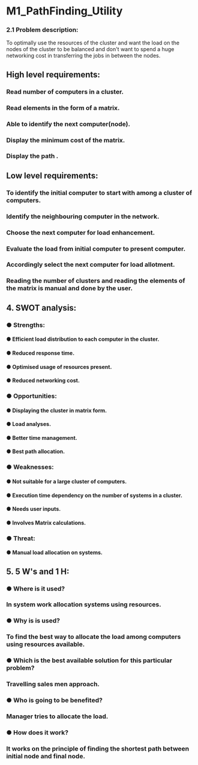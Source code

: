 # M1_PathFinding_Utility
### 2.1                Problem description:
To optimally use the resources of the cluster and want the load on the nodes of the cluster to be balanced and don't want to spend a huge networking cost in transferring the jobs in between the nodes.
## High level requirements:
###	Read number of computers in a cluster.
###	Read elements in the form of a matrix.
###	Able to identify the next computer(node).
###	Display the minimum cost of the matrix.
###	Display the path .
## Low level requirements:
###	To identify the initial computer to start with among a cluster of computers.
###	Identify the neighbouring computer in the network.
###	Choose the next computer for load enhancement.
###	Evaluate the load from initial computer to present computer.
###	Accordingly select the next computer for load allotment.
###	Reading the number of clusters and reading the elements of the matrix is manual and done by the user.

## 4.  SWOT analysis:
### ●	Strengths:
#### ●	Efficient load distribution to each computer in the cluster.
#### ●	Reduced response time.
#### ●	Optimised usage of resources present.
#### ●	Reduced networking cost.

### ●	Opportunities:
#### ●	 Displaying the cluster in matrix form.
#### ●	    Load analyses.
#### ●	Better time management.
#### ●	Best path allocation.

### ●	     Weaknesses:
#### ●	 Not suitable for a large cluster of computers.
#### ●	 Execution time dependency on the number of systems in a cluster.
#### ●	Needs user inputs.
#### ●	Involves Matrix calculations.

### ●	    Threat:
#### ●	Manual load allocation on systems.

## 5.  5 W's and 1 H:
### ●	Where is it used?
### In system work allocation systems using resources.
### ● Why is is used?
### To find the best way to allocate the load among computers using resources available.
### ● Which is the best available solution for this particular problem?
### Travelling sales men approach.
### ●	Who is going to be benefited?
### Manager tries to allocate the load.
### ● How does it work?
### It works on the principle of finding the shortest path between initial node and final node.
  

